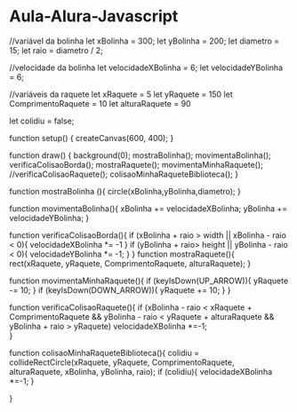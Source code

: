 # Aula-Alura-Javascript

//variável da bolinha
let xBolinha = 300;
let yBolinha = 200;
let diametro = 15;
let raio = diametro / 2;

//velocidade da bolinha
let velocidadeXBolinha = 6;
let velocidadeYBolinha = 6;

//variáveis da raquete
let xRaquete = 5
let yRaquete = 150
let ComprimentoRaquete = 10
let alturaRaquete = 90

let colidiu = false;

function setup() {
  createCanvas(600, 400);
}

function draw() {
  background(0);
  mostraBolinha();
  movimentaBolinha();
  verificaColisaoBorda();
  mostraRaquete();
  movimentaMinhaRaquete();
  //verificaColisaoRaquete();
  colisaoMinhaRaqueteBiblioteca();
}

function mostraBolinha (){
  circle(xBolinha,yBolinha,diametro);
}

function movimentaBolinha(){
  xBolinha += velocidadeXBolinha;
  yBolinha += velocidadeYBolinha;
}

function verificaColisaoBorda(){
   if (xBolinha + raio > width || 
     xBolinha - raio < 0){
    velocidadeXBolinha *= -1
  }
  if (yBolinha + raio> height ||
     yBolinha - raio < 0){
    velocidadeYBolinha *= -1;
  }
}
  function mostraRaquete(){
    rect(xRaquete, yRaquete, ComprimentoRaquete, alturaRaquete);
  }

function movimentaMinhaRaquete(){
  if (keyIsDown(UP_ARROW)){
    yRaquete -= 10;
  }
  if (keyIsDown(DOWN_ARROW)){
    yRaquete += 10;
}
}

function verificaColisaoRaquete(){
  if (xBolinha - raio < xRaquete + ComprimentoRaquete && yBolinha - raio < yRaquete + alturaRaquete && yBolinha + raio > yRaquete)
  velocidadeXBolinha *=-1;  
}

function colisaoMinhaRaqueteBiblioteca(){
  colidiu = 
    collideRectCircle(xRaquete, yRaquete, ComprimentoRaquete, alturaRaquete, xBolinha, yBolinha, raio);
  if (colidiu){
    velocidadeXBolinha *=-1;
  }
  
}
